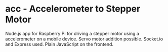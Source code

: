 # acc - Accelerometer to Stepper Motor
Node.js app for Raspberry Pi for driving a stepper motor using a accelerometer on a mobile device. Servo motor addition possible. Socket.io and Express used. Plain JavaScript on the frontend.
